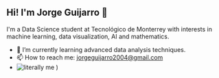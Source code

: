 ## Hi! I'm Jorge Guijarro 👋

<!--
**JorgeGuijarro668/JorgeGuijarro668** is a ✨ _special_ ✨ repository because its `README.md` (this file) appears on your GitHub profile.
-->
I'm a Data Science student at Tecnológico de Monterrey with interests in machine learning, data visualization, AI and mathematics.
- 🌱 I’m currently learning advanced data analysis techniques.
- 📫 How to reach me: [jorgeguijarro2004@gmail.com](mailto:jorgeguijarro2004@gmail.com)
- ![literally me](![image](https://github.com/JorgeGuijarro668/JorgeGuijarro668/assets/116915829/078180ed-775d-40ce-841e-1d85ca66b9a7))
)



